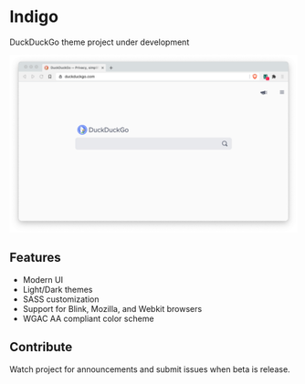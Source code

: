 # Indigo
 DuckDuckGo theme project under development

![screenshot](./src/assets/screenshot.png)

## Features
- Modern UI
- Light/Dark themes
- SASS customization
- Support for Blink, Mozilla, and Webkit browsers
- WGAC AA compliant color scheme


## Contribute
Watch project for announcements and submit issues when beta is release.
